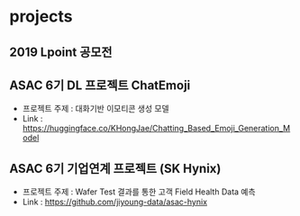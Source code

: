 # projects

## 2019 Lpoint 공모전

## ASAC 6기 DL 프로젝트 ChatEmoji
- 프로젝트 주제 : 대화기반 이모티콘 생성 모델
- Link : https://huggingface.co/KHongJae/Chatting_Based_Emoji_Generation_Model

## ASAC 6기 기업연계 프로젝트 (SK Hynix)
- 프로젝트 주제 : Wafer Test 결과를 통한 고객 Field Health Data 예측
- Link : https://github.com/jiyoung-data/asac-hynix
